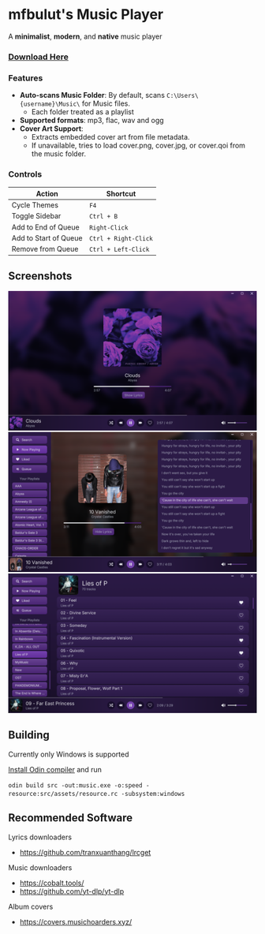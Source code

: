# mfbulut's Music Player

A **minimalist**, **modern**, and **native** music player

### [Download Here](https://github.com/mfbulut/MusicPlayer/releases/latest)

### Features
- **Auto-scans Music Folder**: By default, scans `C:\Users\{username}\Music\` for Music files.
  - Each folder treated as a playlist
- **Supported formats**: mp3, flac, wav and ogg
- **Cover Art Support**:
  - Extracts embedded cover art from file metadata.
  - If unavailable, tries to load cover.png, cover.jpg, or cover.qoi from the music folder.

### Controls

| Action                | Shortcut             |
| --------------------- | -------------------- |
| Cycle Themes          | `F4`                 |
| Toggle Sidebar        | `Ctrl + B`           |
| Add to End of Queue   | `Right-Click`        |
| Add to Start of Queue | `Ctrl + Right-Click` |
| Remove from Queue     | `Ctrl + Left-Click`  |

## Screenshots

![screenshot](screenshots/1.png)
![screenshot](screenshots/2.png)
![screenshot](screenshots/3.png)

## Building

Currently only Windows is supported

[Install Odin compiler](https://odin-lang.org/docs/install/) and run

```odin build src -out:music.exe -o:speed -resource:src/assets/resource.rc -subsystem:windows```

## Recommended Software

Lyrics downloaders
* https://github.com/tranxuanthang/lrcget

Music downloaders
* https://cobalt.tools/
* https://github.com/yt-dlp/yt-dlp

Album covers
* https://covers.musichoarders.xyz/
